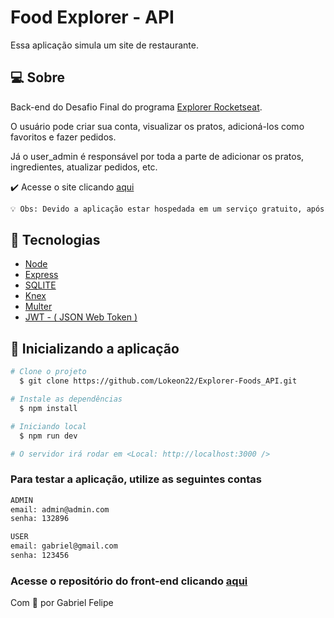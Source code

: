 # Food Explorer - API

Essa aplicação simula um site de restaurante.

## 💻 Sobre

Back-end do Desafio Final do programa [Explorer Rocketseat](https://www.rocketseat.com.br/explorer).

O usuário pode criar sua conta, visualizar os pratos, adicioná-los como favoritos e fazer pedidos.

Já o user_admin é responsável por toda a parte de adicionar os pratos, ingredientes, atualizar pedidos, etc.

✔️ Acesse o site clicando [aqui](https://explorerfoods.netlify.app/)

```bash
💡 Obs: Devido a aplicação estar hospedada em um serviço gratuito, após 15 minutos de inatividade o servidor "hiberna". Ao tentar acessar a aplicação, favor aguardar aproximadamente 1 minuto pois ele irá iniciar o servidor novamente.
```

## 🧾 Tecnologias

- [Node](https://nodejs.org/en)
- [Express](https://expressjs.com/pt-br/)
- [SQLITE](https://www.sqlite.org/index.html)
- [Knex](https://knexjs.org/)
- [Multer](https://www.npmjs.com/package/multer)
- [JWT - ( JSON Web Token )](https://www.npmjs.com/package/jsonwebtoken)

## 📀 Inicializando a aplicação

```bash
# Clone o projeto
  $ git clone https://github.com/Lokeon22/Explorer-Foods_API.git

# Instale as dependências
  $ npm install

# Iniciando local
  $ npm run dev

# O servidor irá rodar em <Local: http://localhost:3000 />
```

### Para testar a aplicação, utilize as seguintes contas

```bash
ADMIN
email: admin@admin.com
senha: 132896

USER
email: gabriel@gmail.com
senha: 123456
```

### Acesse o repositório do front-end clicando [aqui](https://github.com/Lokeon22/Explorer-Foods)

Com 💛 por Gabriel Felipe
